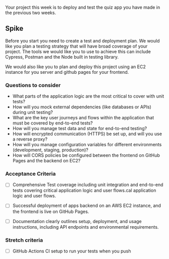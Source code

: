 Your project this week is to deploy and test the quiz app you have made in the previous two weeks.

## Spike

Before you start you need to create a test and deployment plan. We would like you plan a testing strategy that will have broad coverage of your project. The tools we would like you to use to achieve this can include Cypress, Postman and the Node built in testing library. 

We would also like you to plan and deploy this project using an EC2 instance for you server and github pages for your frontend.

### Questions to consider

- What parts of the application logic are the most critical to cover with unit tests?
- How will you mock external dependencies (like databases or APIs) during unit testing?
- What are the key user journeys and flows within the application that must be covered by end-to-end tests?
- How will you manage test data and state for end-to-end testing?
- How will encrypted communication (HTTPS) be set up, and will you use a reverse proxy?
- How will you manage configuration variables for different environments (development, staging, production)?
- How will CORS policies be configured between the frontend on GitHub Pages and the backend on EC2?


### Acceptance Criteria

- [ ] Comprehensive Test coverage including unit integration and end-to-end tests covering critical application logic and user flows.cal application logic and user flows.

 - [ ] Successful deployment of apps backend on an AWS EC2 instance, and the frontend is live on GitHub Pages.

 - [ ] Documentation clearly outlines setup, deployment, and usage instructions, including API endpoints and environmental requirements.

### Stretch criteria

- [ ] GitHub Actions CI setup to run your tests when you push
